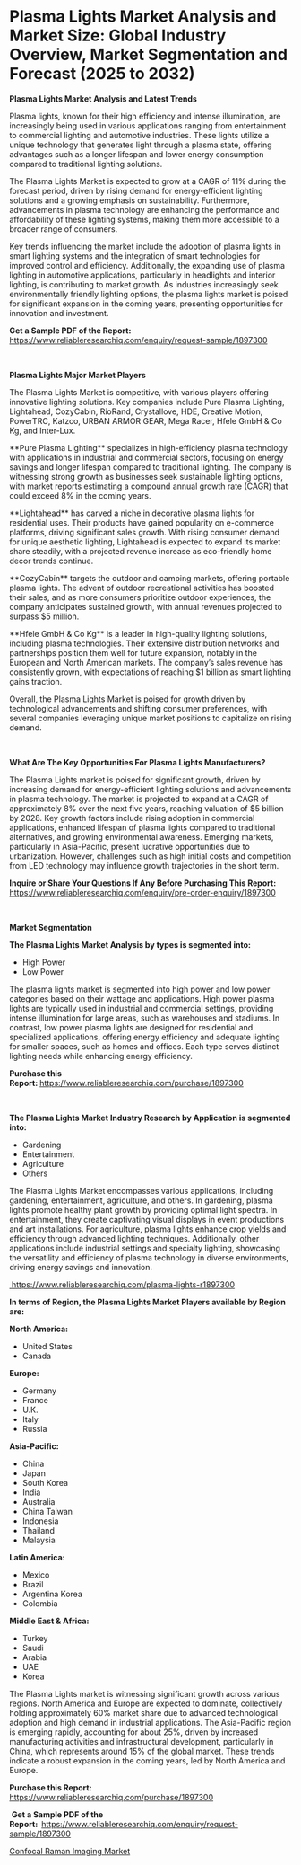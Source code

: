 <p><h1>Plasma Lights Market Analysis and Market Size: Global Industry Overview, Market Segmentation and Forecast (2025 to 2032)</h1></p><p><strong>Plasma Lights Market Analysis and Latest Trends</strong></p>
<p><p>Plasma lights, known for their high efficiency and intense illumination, are increasingly being used in various applications ranging from entertainment to commercial lighting and automotive industries. These lights utilize a unique technology that generates light through a plasma state, offering advantages such as a longer lifespan and lower energy consumption compared to traditional lighting solutions.</p><p>The Plasma Lights Market is expected to grow at a CAGR of 11% during the forecast period, driven by rising demand for energy-efficient lighting solutions and a growing emphasis on sustainability. Furthermore, advancements in plasma technology are enhancing the performance and affordability of these lighting systems, making them more accessible to a broader range of consumers. </p><p>Key trends influencing the market include the adoption of plasma lights in smart lighting systems and the integration of smart technologies for improved control and efficiency. Additionally, the expanding use of plasma lighting in automotive applications, particularly in headlights and interior lighting, is contributing to market growth. As industries increasingly seek environmentally friendly lighting options, the plasma lights market is poised for significant expansion in the coming years, presenting opportunities for innovation and investment.</p></p>
<p><strong>Get a Sample PDF of the Report:&nbsp;</strong> <a href="https://www.reliableresearchiq.com/enquiry/request-sample/1897300?utm_campaign=2117&utm_medium=2&utm_source=Github&utm_content=ia&utm_term=22022025&utm_id=plasma-lights">https://www.reliableresearchiq.com/enquiry/request-sample/1897300</a></p>
<p>&nbsp;</p>
<p><strong>Plasma Lights Major Market Players</strong></p>
<p><p>The Plasma Lights Market is competitive, with various players offering innovative lighting solutions. Key companies include Pure Plasma Lighting, Lightahead, CozyCabin, RioRand, Crystallove, HDE, Creative Motion, PowerTRC, Katzco, URBAN ARMOR GEAR, Mega Racer, Hfele GmbH & Co Kg, and Inter-Lux.</p><p>**Pure Plasma Lighting** specializes in high-efficiency plasma technology with applications in industrial and commercial sectors, focusing on energy savings and longer lifespan compared to traditional lighting. The company is witnessing strong growth as businesses seek sustainable lighting options, with market reports estimating a compound annual growth rate (CAGR) that could exceed 8% in the coming years.</p><p>**Lightahead** has carved a niche in decorative plasma lights for residential uses. Their products have gained popularity on e-commerce platforms, driving significant sales growth. With rising consumer demand for unique aesthetic lighting, Lightahead is expected to expand its market share steadily, with a projected revenue increase as eco-friendly home decor trends continue.</p><p>**CozyCabin** targets the outdoor and camping markets, offering portable plasma lights. The advent of outdoor recreational activities has boosted their sales, and as more consumers prioritize outdoor experiences, the company anticipates sustained growth, with annual revenues projected to surpass $5 million.</p><p>**Hfele GmbH & Co Kg** is a leader in high-quality lighting solutions, including plasma technologies. Their extensive distribution networks and partnerships position them well for future expansion, notably in the European and North American markets. The company’s sales revenue has consistently grown, with expectations of reaching $1 billion as smart lighting gains traction.</p><p>Overall, the Plasma Lights Market is poised for growth driven by technological advancements and shifting consumer preferences, with several companies leveraging unique market positions to capitalize on rising demand.</p></p>
<p>&nbsp;</p>
<p><strong>What Are The Key Opportunities For Plasma Lights Manufacturers?</strong></p>
<p><p>The Plasma Lights market is poised for significant growth, driven by increasing demand for energy-efficient lighting solutions and advancements in plasma technology. The market is projected to expand at a CAGR of approximately 8% over the next five years, reaching valuation of $5 billion by 2028. Key growth factors include rising adoption in commercial applications, enhanced lifespan of plasma lights compared to traditional alternatives, and growing environmental awareness. Emerging markets, particularly in Asia-Pacific, present lucrative opportunities due to urbanization. However, challenges such as high initial costs and competition from LED technology may influence growth trajectories in the short term.</p></p>
<p><strong>Inquire or Share Your Questions If Any Before Purchasing This Report:</strong> <a href="https://www.reliableresearchiq.com/enquiry/pre-order-enquiry/1897300?utm_campaign=2117&utm_medium=2&utm_source=Github&utm_content=ia&utm_term=22022025&utm_id=plasma-lights">https://www.reliableresearchiq.com/enquiry/pre-order-enquiry/1897300</a></p>
<p>&nbsp;</p>
<p><strong>Market Segmentation</strong></p>
<p><strong>The Plasma Lights Market Analysis by types is segmented into:</strong></p>
<p><ul><li>High Power</li><li>Low Power</li></ul></p>
<p><p>The plasma lights market is segmented into high power and low power categories based on their wattage and applications. High power plasma lights are typically used in industrial and commercial settings, providing intense illumination for large areas, such as warehouses and stadiums. In contrast, low power plasma lights are designed for residential and specialized applications, offering energy efficiency and adequate lighting for smaller spaces, such as homes and offices. Each type serves distinct lighting needs while enhancing energy efficiency.</p></p>
<p><strong>Purchase this Report:&nbsp;</strong><a href="https://www.reliableresearchiq.com/purchase/1897300?utm_campaign=2117&utm_medium=2&utm_source=Github&utm_content=ia&utm_term=22022025&utm_id=plasma-lights">https://www.reliableresearchiq.com/purchase/1897300</a></p>
<p>&nbsp;</p>
<p><strong>The Plasma Lights Market Industry Research by Application is segmented into:</strong></p>
<p><ul><li>Gardening</li><li>Entertainment</li><li>Agriculture</li><li>Others</li></ul></p>
<p><p>The Plasma Lights Market encompasses various applications, including gardening, entertainment, agriculture, and others. In gardening, plasma lights promote healthy plant growth by providing optimal light spectra. In entertainment, they create captivating visual displays in event productions and art installations. For agriculture, plasma lights enhance crop yields and efficiency through advanced lighting techniques. Additionally, other applications include industrial settings and specialty lighting, showcasing the versatility and efficiency of plasma technology in diverse environments, driving energy savings and innovation.</p></p>
<p><a href="https://www.reliableresearchiq.com/plasma-lights-r1897300?utm_campaign=2117&utm_medium=2&utm_source=Github&utm_content=ia&utm_term=22022025&utm_id=plasma-lights">&nbsp;https://www.reliableresearchiq.com/plasma-lights-r1897300</a></p>
<p><strong>In terms of Region, the Plasma Lights Market Players available by Region are:</strong></p>
<p>
    <p> <strong> North America: </strong>
        <ul>
            <li>United States</li>
            <li>Canada</li>
        </ul>
        </p> 
    <p> <strong> Europe: </strong>
        <ul>
            <li>Germany</li>
            <li>France</li>
            <li>U.K.</li>
            <li>Italy</li>
            <li>Russia</li>
        </ul>
        </p> 
    <p> <strong> Asia-Pacific: </strong>
        <ul>
            <li>China</li>
            <li>Japan</li>
            <li>South Korea</li>
            <li>India</li>
            <li>Australia</li>
            <li>China Taiwan</li>
            <li>Indonesia</li>
            <li>Thailand</li>
            <li>Malaysia</li>
        </ul>
        </p> 
    <p> <strong> Latin America: </strong>
        <ul>
            <li>Mexico</li>
            <li>Brazil</li>
            <li>Argentina Korea</li>
            <li>Colombia</li>
        </ul>
        </p> 
    <p> <strong> Middle East & Africa: </strong>
        <ul>
            <li>Turkey</li>
            <li>Saudi</li>
            <li>Arabia</li>
            <li>UAE</li>
            <li>Korea</li>
        </ul>
    </p>
    </p>
<p><p>The Plasma Lights market is witnessing significant growth across various regions. North America and Europe are expected to dominate, collectively holding approximately 60% market share due to advanced technological adoption and high demand in industrial applications. The Asia-Pacific region is emerging rapidly, accounting for about 25%, driven by increased manufacturing activities and infrastructural development, particularly in China, which represents around 15% of the global market. These trends indicate a robust expansion in the coming years, led by North America and Europe.</p></p>
<p><strong>Purchase this Report: </strong><a href="https://www.reliableresearchiq.com/purchase/1897300?utm_campaign=2117&utm_medium=2&utm_source=Github&utm_content=ia&utm_term=22022025&utm_id=plasma-lights">https://www.reliableresearchiq.com/purchase/1897300</a></p>
<p>&nbsp;<strong>Get a Sample PDF of the Report:&nbsp;&nbsp;</strong><a href="https://www.reliableresearchiq.com/enquiry/request-sample/1897300?utm_campaign=2117&utm_medium=2&utm_source=Github&utm_content=ia&utm_term=22022025&utm_id=plasma-lights">https://www.reliableresearchiq.com/enquiry/request-sample/1897300</a></p>
<p><strong></strong></p>
<p><p><a href="https://github.com/DixieGrimes/Market-Research-Report-List-1/blob/main/confocal-raman-imaging-market.md?utm_campaign=2117&utm_medium=2&utm_source=Github&utm_content=ia&utm_term=22022025&utm_id=plasma-lights">Confocal Raman Imaging Market</a></p></p>